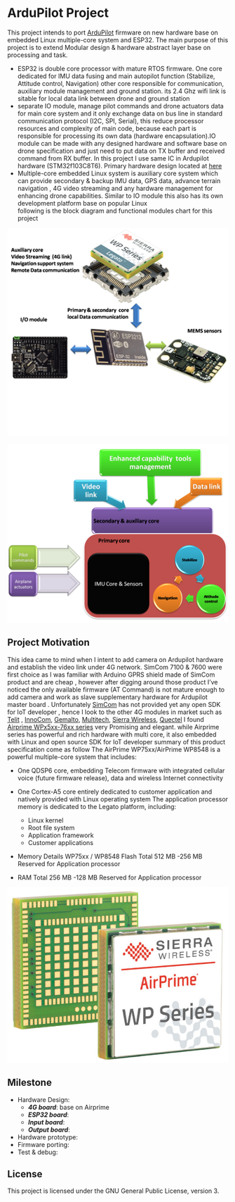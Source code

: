 # ArduPilot Project
This project intends to port [ArduPilot](https://github.com/ArduPilot/ardupilot) firmware on new hardware base on embedded Linux multiple-core system and ESP32.
The main purpose of this project is to extend Modular design & hardware abstract layer base on processing and task.
- ESP32 is double core processor with mature RTOS firmware. One core dedicated for IMU data fusing and main autopilot function (Stabilize, Attitude control, Navigation) other core responsible for communication, auxiliary module management and ground station. its 2.4 Ghz wifi link is sitable for local data link between drone and ground station 
- separate IO module, manage pilot commands and drone actuators data for main core system and it only exchange data on bus line in standard communication protocol (I2C, SPI, Serial), this reduce processor resources and complexity of main code, because each part is responsible for processing its own data (hardware encapsulation).IO module can be made with any designed hardware and software base on drone specification and just need to put data on TX buffer and received command from RX buffer. In this project I use same IC in Ardupilot hardware (STM32f103C8T6). Primary hardware design located at [here](Hardware/IO_Modules/readme.md) 
- Multiple-core embedded Linux system is auxiliary  core system  which can provide secondary & backup IMU data, GPS data, advance terrain navigation , 4G video streaming and any hardware management for enhancing drone capabilities. Similar to IO module this also has its own development platform base on popular Linux  
following is the block diagram and functional modules chart for this project

![***Block diagram***](Resources/Images/Picture1.png)

![***Modules chart***](Resources/Images/Picture2.png)


## Project Motivation ##
This idea came to mind when I intent to add camera on Ardupilot hardware and establish the video link under 4G network. 
SimCom 7100 & 7600 were first choice as I was familiar with Arduino GPRS shield made of SimCom product and are cheap , 
however after digging around those product I’ve noticed  the only available firmware (AT Command) is not mature enough to add camera and work as slave supplementary hardware for Ardupilot master board .
Unfortunately [SimCom]() has not provided yet any open SDK for IoT developer , hence I look to the other 4G modules in market such as [Telit]( https://www.telit.com)  , [InnoCom]( https://www.innocomm.com), [Gemalto]( https://www.gemalto.com), [Multitech]( https://www.multitech.com/), [Sierra Wireless]( https://www.sierrawireless.com), [Quectel]( https://www.quectel.com)
I found [Airprime WPx5xx-76xx series](https://source.sierrawireless.com/devices/wp-series/wp7502/) very Promising and elegant. 
while Airprime series has powerful and rich hardware with multi core, it also  embedded with Linux and open source SDK  for IoT developer 
summary of this product specification  come as follow
The AirPrime WP75xx/AirPrime WP8548 is a powerful multiple-core system that includes:
- One QDSP6 core, embedding Telecom firmware with integrated cellular voice (future firmware release), data and wireless Internet connectivity
- One Cortex-A5 core entirely dedicated to customer application and natively provided with Linux operating system
The application processor memory is dedicated to the Legato platform, including:
    - Linux kernel
    - Root file system
    - Application framework
    - Customer applications

- Memory Details WP75xx / WP8548
Flash Total 512 MB
    -256 MB Reserved for Application processor 
- RAM Total 256 MB
    -128 MB Reserved for Application processor 

![Pin Functions](Resources/Images/sierrawireless.jpg)

## Milestone ##
- Hardware Design:
  - ***4G board***: base on Airprime
  - ***ESP32 board***:   
  - ***Input board***:   
  - ***Output board***:   
- Hardware prototype:  
- Firmware porting: 
- Test & debug: 

## License ##

This project is licensed under the GNU General Public License, version 3.
